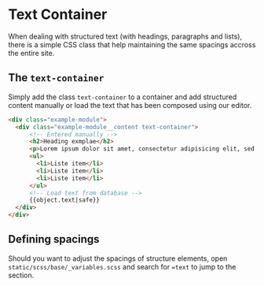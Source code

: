 # Text Container

When dealing with structured text (with headings, paragraphs and lists), there is a simple CSS class that help maintaining the same spacings accross the entire site.

## The `text-container`

Simply add the class `text-container` to a container and add structured content manually or load the text that has been composed using our editor.

```HTML
<div class="example-module">
  <div class="example-module__content text-container">
      <!-- Entered manually -->
      <h2>Heading exmplae</h2>
      <p>Lorem ipsum dolor sit amet, consectetur adipisicing elit, sed do.</p>
      <ul>
        <li>Liste item</li>
        <li>Liste item</li>
        <li>Liste item</li>
      </ul>
      <!-- Load text from database -->
      {{object.text|safe}}
  </div>
</div>
```

## Defining spacings

Should you want to adjust the spacings of structure elements, open `static/scss/base/_variables.scss` and search for `=text` to jump to the section.
